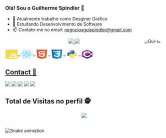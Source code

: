 ### Olá! Sou o Guilherme Spindler 👋



- 🔭 Atualmente trabalho como Desginer Gráfico
- 🌱 Estudando Desenvolvimento de Software
- 📫 Contate-me no email: negociosguispindler@gmail.com

<img align="right" alt="Gui-Gif" height="180" style="border-radius:80px;" src="https://cdn.discordapp.com/attachments/627318522795786250/894740294115926036/GIF_ANIMADO.gif">

<div align="center">
  <a href="https://github.com/guilhermespindler">
  <img height="180em" src="https://github-readme-stats.vercel.app/api?username=guilhermespindler&show_icons=true&theme=github_dark&include_all_commits=true&count_private=true"/>
  <img height="180em" src="https://github-readme-stats.vercel.app/api/top-langs/?username=guilhermespindler&layout=compact&langs_count=7&theme=github_dark"/>
</div>

<section>
 <kbd>
  <div>
  <div style="display: inline_block"><br>
  <img align="center" alt="Gui-Js" height="30" width="40" src="https://raw.githubusercontent.com/devicons/devicon/master/icons/javascript/javascript-plain.svg">
  <img align="center" alt="Gui-React" height="30" width="40" src="https://raw.githubusercontent.com/devicons/devicon/master/icons/react/react-original.svg">
  <img align="center" alt="Gui-HTML" height="30" width="40" src="https://raw.githubusercontent.com/devicons/devicon/master/icons/html5/html5-original.svg">
  <img align="center" alt="Gui-CSS" height="30" width="40" src="https://raw.githubusercontent.com/devicons/devicon/master/icons/css3/css3-original.svg">
  <img align="center" alt="Gui-Python" height="30" width="40" src="https://raw.githubusercontent.com/devicons/devicon/master/icons/python/python-original.svg">
  <img align="center" alt="Gui-Csharp" height="30" width="40" src="https://raw.githubusercontent.com/devicons/devicon/master/icons/csharp/csharp-original.svg">
 </kbd>
</section>
</div>
                                                                                 
## Contact :iphone:
    
 <div>
  <a href="https://instagram.com/guispindler" target="_blank"><img src="https://img.shields.io/badge/-Instagram-%23E4405F?style=for-the-badge&logo=instagram&logoColor=white" target="_blank"></a>
 	<a href="https://www.twitch.tv/GuiDaRave" target="_blank"><img src="https://img.shields.io/badge/Twitch-9146FF?style=for-the-badge&logo=twitch&logoColor=white" target="_blank"></a>
 <a href="https://discord.gg/TQ4PweqZEf" target="_blank"><img src="https://img.shields.io/badge/Discord-7289DA?style=for-the-badge&logo=discord&logoColor=white" target="_blank"></a> 
  <a href = "mailto:negociosguispindler@gmail.com"><img src="https://img.shields.io/badge/-Gmail-%23333?style=for-the-badge&logo=gmail&logoColor=white" target="_blank"></a>
  <a href="https://www.linkedin.com/in/guilherme-spindler-40a701132" target="_blank"><img src="https://img.shields.io/badge/-LinkedIn-%230077B5?style=for-the-badge&logo=linkedin&logoColor=white" target="_blank"></a> 
   
<p align="center"> 

 ## Total de Visitas no perfil :detective: <br>
 <p align="center"> 
   <img alingn="center" src="https://profile-counter.glitch.me/guilhermespindler/count.svg" />
 </p>

</p>

##
    
  ![Snake animation](https://github.com/guilhermespindler/guilhermespindler/blob/output/github-contribution-grid-snake.svg)
   
 </div>
